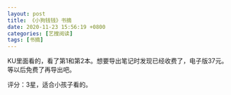 ```yaml
---
layout: post
title: 《小狗钱钱》书摘
date: 2020-11-23 15:56:19 +0800
categories: [艺搜阅读]
tags: [书摘]
---
```

KU里面看的，看了第1和第2本。想要导出笔记时发现已经收费了，电子版37元。等以后免费了再导出吧。

评分：3星，适合小孩子看的。

